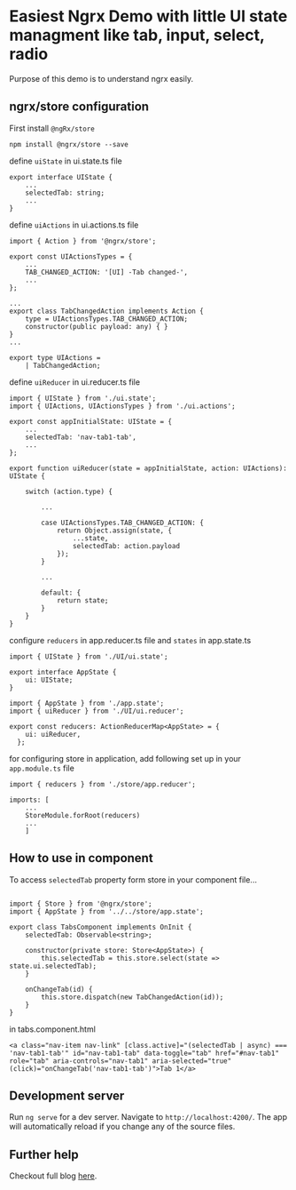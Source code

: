 # Easiest Ngrx Demo with little UI state managment like tab, input, select, radio

Purpose of this demo is to understand ngrx easily.

## ngrx/store configuration

First install `@ngRx/store`
```
npm install @ngrx/store --save

```

define `uiState` in ui.state.ts file
```
export interface UIState {
    ...
    selectedTab: string;
    ...
}
```

define `uiActions` in ui.actions.ts file
```
import { Action } from '@ngrx/store';

export const UIActionsTypes = {
    ...
    TAB_CHANGED_ACTION: '[UI] -Tab changed-',
    ...
};

...
export class TabChangedAction implements Action {
    type = UIActionsTypes.TAB_CHANGED_ACTION;
    constructor(public payload: any) { }
}
...

export type UIActions =
    | TabChangedAction;

```

define `uiReducer` in ui.reducer.ts file
```
import { UIState } from './ui.state';
import { UIActions, UIActionsTypes } from './ui.actions';

export const appInitialState: UIState = {
    ...
    selectedTab: 'nav-tab1-tab',
    ...
};

export function uiReducer(state = appInitialState, action: UIActions): UIState {

    switch (action.type) {

        ...

        case UIActionsTypes.TAB_CHANGED_ACTION: {
            return Object.assign(state, {
                ...state,
                selectedTab: action.payload
            });
        }

        ...

        default: {
            return state;
        }
    }
}

```

configure `reducers` in app.reducer.ts file and `states` in app.state.ts

```
import { UIState } from './UI/ui.state';

export interface AppState {
    ui: UIState;
}
```

```
import { AppState } from './app.state';
import { uiReducer } from './UI/ui.reducer';

export const reducers: ActionReducerMap<AppState> = {
    ui: uiReducer,
  };
```

for configuring store in application, add following set up in your `app.module.ts` file
```
import { reducers } from './store/app.reducer';

imports: [
    ...
    StoreModule.forRoot(reducers)
    ...
    ]
```

## How to use in component

To access `selectedTab` property form store in your component file...

```

import { Store } from '@ngrx/store';
import { AppState } from '../../store/app.state';

export class TabsComponent implements OnInit {
    selectedTab: Observable<string>;

    constructor(private store: Store<AppState>) {
        this.selectedTab = this.store.select(state => state.ui.selectedTab);
    }

    onChangeTab(id) {
        this.store.dispatch(new TabChangedAction(id));
    }
}
```

in tabs.component.html
```
<a class="nav-item nav-link" [class.active]="(selectedTab | async) === 'nav-tab1-tab'" id="nav-tab1-tab" data-toggle="tab" href="#nav-tab1" role="tab" aria-controls="nav-tab1" aria-selected="true" (click)="onChangeTab('nav-tab1-tab')">Tab 1</a>
```

## Development server

Run `ng serve` for a dev server. Navigate to `http://localhost:4200/`. The app will automatically reload if you change any of the source files.


## Further help

Checkout full blog [here](https://www.logisticinfotech.com/blog/easiest-demo-to-learn-ngrx-in-angular-6).
